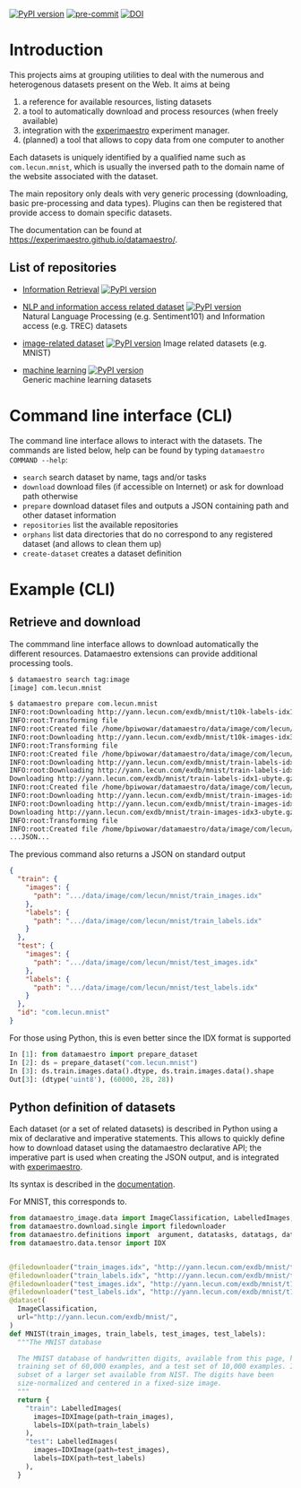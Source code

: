 [![PyPI version](https://badge.fury.io/py/datamaestro.svg)](https://badge.fury.io/py/datamaestro) [![pre-commit](https://img.shields.io/badge/pre--commit-enabled-brightgreen?logo=pre-commit&logoColor=white)](https://github.com/pre-commit/pre-commit) [![DOI](https://zenodo.org/badge/4573876.svg)](https://zenodo.org/badge/latestdoi/4573876)



# Introduction

This projects aims at grouping utilities to deal with the numerous and heterogenous datasets present on the Web. It aims
at being

1. a reference for available resources, listing datasets
1. a tool to automatically download and process resources (when freely available)
1. integration with the [experimaestro](http://experimaestro.github.io/experimaestro-python/) experiment manager.
1. (planned) a tool that allows to copy data from one computer to another

Each datasets is uniquely identified by a qualified name such as `com.lecun.mnist`, which is usually the inversed path to the domain name of the website associated with the dataset.

The main repository only deals with very generic processing (downloading, basic pre-processing and data types). Plugins can then be registered that provide access to domain specific datasets.

The documentation can be found at https://experimaestro.github.io/datamaestro/.


## List of repositories

- [Information Retrieval](https://github.com/bpiwowar/experimaestro-ir) [![PyPI version](https://badge.fury.io/py/experimaestro-ir.svg)](https://badge.fury.io/py/experimaestro-ir)

- [NLP and information access related dataset](https://github.com/experimaestro/datamaestro_text) [![PyPI version](https://badge.fury.io/py/datamaestro-text.svg)](https://badge.fury.io/py/datamaestro-text) \
  Natural Language Processing (e.g. Sentiment101) and Information access (e.g. TREC) datasets
- [image-related dataset](https://github.com/experimaestro/datamaestro_image) [![PyPI version](https://badge.fury.io/py/datamaestro-image.svg)](https://badge.fury.io/py/datamaestro-image)
  Image related datasets (e.g. MNIST)

- [machine learning](https://github.com/experimaestro/datamaestro_ml) [![PyPI version](https://badge.fury.io/py/datamaestro-ml.svg)](https://badge.fury.io/py/datamaestro-ml)\
 Generic machine learning datasets


# Command line interface (CLI)


The command line interface allows to interact with the datasets. The commands are listed below, help can be found by typing `datamaestro COMMAND --help`:

- `search` search dataset by name, tags and/or tasks
- `download` download files (if accessible on Internet) or ask for download path otherwise
- `prepare` download dataset files and outputs a JSON containing path and other dataset information
- `repositories` list the available repositories
- `orphans` list data directories that do no correspond to any registered dataset (and allows to clean them up)
- `create-dataset` creates a dataset definition


# Example (CLI)

## Retrieve and download

The commmand line interface allows to download automatically the different resources. Datamaestro extensions can provide additional processing tools.

```bash
$ datamaestro search tag:image
[image] com.lecun.mnist

$ datamaestro prepare com.lecun.mnist
INFO:root:Downloading http://yann.lecun.com/exdb/mnist/t10k-labels-idx1-ubyte.gz into /home/bpiwowar/datamaestro/data/image/com/lecun/mnist/t10k-labels-idx1-ubyte
INFO:root:Transforming file
INFO:root:Created file /home/bpiwowar/datamaestro/data/image/com/lecun/mnist/t10k-labels-idx1-ubyte
INFO:root:Downloading http://yann.lecun.com/exdb/mnist/t10k-images-idx3-ubyte.gz into /home/bpiwowar/datamaestro/data/image/com/lecun/mnist/t10k-images-idx3-ubyte
INFO:root:Transforming file
INFO:root:Created file /home/bpiwowar/datamaestro/data/image/com/lecun/mnist/t10k-images-idx3-ubyte
INFO:root:Downloading http://yann.lecun.com/exdb/mnist/train-labels-idx1-ubyte.gz into /home/bpiwowar/datamaestro/data/image/com/lecun/mnist/train-labels-idx1-ubyte
INFO:root:Downloading http://yann.lecun.com/exdb/mnist/train-labels-idx1-ubyte.gz
Downloading http://yann.lecun.com/exdb/mnist/train-labels-idx1-ubyte.gz: 32.8kB [00:00, 92.1kB/s]                                                            INFO:root:Transforming file
INFO:root:Created file /home/bpiwowar/datamaestro/data/image/com/lecun/mnist/train-labels-idx1-ubyte
INFO:root:Downloading http://yann.lecun.com/exdb/mnist/train-images-idx3-ubyte.gz into /home/bpiwowar/datamaestro/data/image/com/lecun/mnist/train-images-idx3-ubyte
INFO:root:Downloading http://yann.lecun.com/exdb/mnist/train-images-idx3-ubyte.gz
Downloading http://yann.lecun.com/exdb/mnist/train-images-idx3-ubyte.gz: 9.92MB [00:00, 10.6MB/s]
INFO:root:Transforming file
INFO:root:Created file /home/bpiwowar/datamaestro/data/image/com/lecun/mnist/train-images-idx3-ubyte
...JSON...
```

The previous command also returns a JSON on standard output
```json
{
  "train": {
    "images": {
      "path": ".../data/image/com/lecun/mnist/train_images.idx"
    },
    "labels": {
      "path": ".../data/image/com/lecun/mnist/train_labels.idx"
    }
  },
  "test": {
    "images": {
      "path": ".../data/image/com/lecun/mnist/test_images.idx"
    },
    "labels": {
      "path": ".../data/image/com/lecun/mnist/test_labels.idx"
    }
  },
  "id": "com.lecun.mnist"
}
```

For those using Python, this is even better since the IDX format is supported

```python
In [1]: from datamaestro import prepare_dataset
In [2]: ds = prepare_dataset("com.lecun.mnist")
In [3]: ds.train.images.data().dtype, ds.train.images.data().shape
Out[3]: (dtype('uint8'), (60000, 28, 28))
```


## Python definition of datasets

Each dataset (or a set of related datasets) is described in Python using a mix of declarative
and imperative statements. This allows to quickly define how to download dataset using the
datamaestro declarative API; the imperative part is used when creating the JSON output,
and is integrated with [experimaestro](http://experimaestro.github.io/experimaestro-python).

Its syntax is described in the [documentation](http://experimaestro.github.io/datamaestro/).


For MNIST, this corresponds to.

```python
from datamaestro_image.data import ImageClassification, LabelledImages, Base, IDXImage
from datamaestro.download.single import filedownloader
from datamaestro.definitions import  argument, datatasks, datatags, dataset
from datamaestro.data.tensor import IDX


@filedownloader("train_images.idx", "http://yann.lecun.com/exdb/mnist/train-images-idx3-ubyte.gz")
@filedownloader("train_labels.idx", "http://yann.lecun.com/exdb/mnist/train-labels-idx1-ubyte.gz")
@filedownloader("test_images.idx", "http://yann.lecun.com/exdb/mnist/t10k-images-idx3-ubyte.gz")
@filedownloader("test_labels.idx", "http://yann.lecun.com/exdb/mnist/t10k-labels-idx1-ubyte.gz")
@dataset(
  ImageClassification,
  url="http://yann.lecun.com/exdb/mnist/",
)
def MNIST(train_images, train_labels, test_images, test_labels):
  """The MNIST database

  The MNIST database of handwritten digits, available from this page, has a
  training set of 60,000 examples, and a test set of 10,000 examples. It is a
  subset of a larger set available from NIST. The digits have been
  size-normalized and centered in a fixed-size image.
  """
  return {
    "train": LabelledImages(
      images=IDXImage(path=train_images),
      labels=IDX(path=train_labels)
    ),
    "test": LabelledImages(
      images=IDXImage(path=test_images),
      labels=IDX(path=test_labels)
    ),
  }
```
